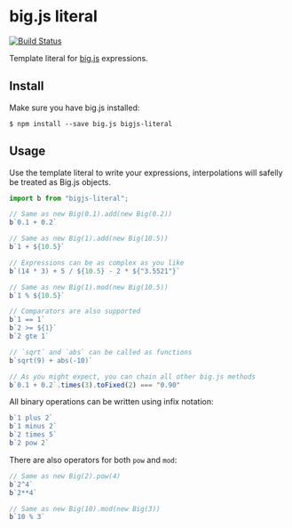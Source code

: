 # big.js literal

[![Build Status](https://travis-ci.org/reu/bigjs-literal.png)](https://travis-ci.org/reu/bigjs-literal)

Template literal for [big.js](https://github.com/MikeMcl/big.js/) expressions.

## Install

Make sure you have big.js installed:

```shell
$ npm install --save big.js bigjs-literal
```

## Usage

Use the template literal to write your expressions, interpolations will safelly be treated as Big.js objects.

```javascript
import b from "bigjs-literal";

// Same as new Big(0.1).add(new Big(0.2))
b`0.1 + 0.2`

// Same as new Big(1).add(new Big(10.5))
b`1 + ${10.5}`

// Expressions can be as complex as you like
b`(14 * 3) + 5 / ${10.5} - 2 * ${"3.5521"}`

// Same as new Big(1).mod(new Big(10.5))
b`1 % ${10.5}`

// Comparators are also supported
b`1 == 1`
b`2 >= ${1}`
b`2 gte 1`

// `sqrt` and `abs` can be called as functions
b`sqrt(9) + abs(-10)`

// As you might expect, you can chain all other big.js methods
b`0.1 + 0.2`.times(3).toFixed(2) === "0.90"
```

All binary operations can be written using infix notation:

```javascript
b`1 plus 2`
b`1 minus 2`
b`2 times 5`
b`2 pow 2`
```

There are also operators for both `pow` and `mod`:
```javascript
// Same as new Big(2).pow(4)
b`2^4`
b`2**4`

// Same as new Big(10).mod(new Big(3))
b`10 % 3`
```
